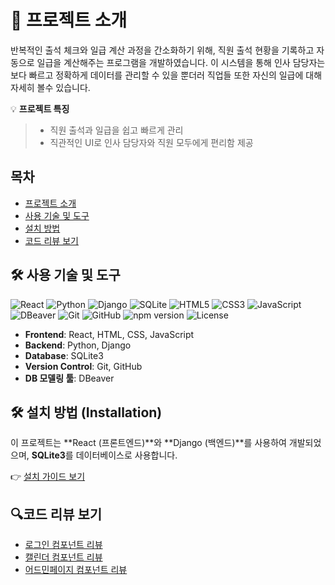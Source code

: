 # 📄 프로젝트 소개

반복적인 출석 체크와 일급 계산 과정을 간소화하기 위해, 직원 출석 현황을 기록하고 자동으로 일급을 계산해주는 프로그램을 개발하였습니다. 이 시스템을 통해 인사 담당자는 보다 빠르고 정확하게 데이터를 관리할 수 있을 뿐더러 직업들 또한 자신의 일급에 대해 자세히 볼수 있습니다.

 💡 **프로젝트 특징**  
> - 직원 출석과 일급을 쉽고 빠르게 관리  
> - 직관적인 UI로 인사 담당자와 직원 모두에게 편리함 제공

## 목차
- [프로젝트 소개](#프로젝트-소개)
- [사용 기술 및 도구](#사용-기술-및-도구)
- [설치 방법](#설치-방법-installation)
- [코드 리뷰 보기](#코드-리뷰-보기)

## 🛠 사용 기술 및 도구

![React](https://img.shields.io/badge/React-20232A?style=for-the-badge&logo=react&logoColor=61DAFB)
![Python](https://img.shields.io/badge/Python-3776AB?style=for-the-badge&logo=python&logoColor=white)
![Django](https://img.shields.io/badge/Django-092E20?style=for-the-badge&logo=django&logoColor=white)
![SQLite](https://img.shields.io/badge/SQLite-003B57?style=for-the-badge&logo=sqlite&logoColor=white)
![HTML5](https://img.shields.io/badge/HTML5-E34F26?style=for-the-badge&logo=html5&logoColor=white)
![CSS3](https://img.shields.io/badge/CSS3-1572B6?style=for-the-badge&logo=css3&logoColor=white)
![JavaScript](https://img.shields.io/badge/JavaScript-F7DF1E?style=for-the-badge&logo=javascript&logoColor=black)
![DBeaver](https://img.shields.io/badge/DBeaver-4A90E2?style=for-the-badge&logo=dbeaver&logoColor=white)
![Git](https://img.shields.io/badge/Git-F05032?style=for-the-badge&logo=git&logoColor=white)
![GitHub](https://img.shields.io/badge/GitHub-181717?style=for-the-badge&logo=github&logoColor=white)
![npm version](https://img.shields.io/npm/v/package-name.svg)
![License](https://img.shields.io/badge/license-MIT-green)


- **Frontend**: React, HTML, CSS, JavaScript
- **Backend**: Python, Django
- **Database**: SQLite3
- **Version Control**: Git, GitHub
- **DB 모델링 툴**:  DBeaver


## 🛠️ 설치 방법 (Installation)

이 프로젝트는 **React (프론트엔드)**와 **Django (백엔드)**를 사용하여 개발되었으며, **SQLite3**를 데이터베이스로 사용합니다.

👉 [설치 가이드 보기](./Code_Review/INSTALLATION.md)

##  🔍코드 리뷰 보기

- [로그인 컴포넌트 리뷰](./Code_Review/login.md)
- [캘린더 컴포넌트 리뷰](./Code_Review/calender.md)
- [어드민페이지 컴포넌트 리뷰](./Code_Review/adminPage.md)

